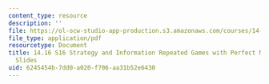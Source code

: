 ```yaml
---
content_type: resource
description: ''
file: https://ol-ocw-studio-app-production.s3.amazonaws.com/courses/14-16-strategy-and-information-spring-2016/6245454b7dd0a020f706aa31b52e6430_MIT14_16S16_Repeated.pdf
file_type: application/pdf
resourcetype: Document
title: 14.16 S16 Strategy and Information Repeated Games with Perfect Monitoring Lecture
  Slides
uid: 6245454b-7dd0-a020-f706-aa31b52e6430
---
```

